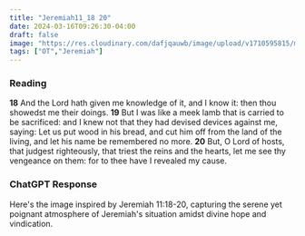 ```yaml
---
title: "Jeremiah11_18 20"
date: 2024-03-16T09:26:30-04:00
draft: false
image: "https://res.cloudinary.com/dafjqauwb/image/upload/v1710595815/matt419/Jeremiah/7_2_10_25-30_ksnr0f.webp"
tags: ["OT","Jeremiah"]
---
```

### Reading
**18** And the Lord hath given me knowledge of it, and I know it: then thou showedst me their doings.
**19** But I was like a meek lamb that is carried to be sacrificed: and I knew not that they had devised devices against me, saying: Let us put wood in his bread, and cut him off from the land of the living, and let his name be remembered no more.
**20** But, O Lord of hosts, that judgest righteously, that triest the reins and the hearts, let me see thy vengeance on them: for to thee have I revealed my cause.


### ChatGPT Response
Here's the image inspired by Jeremiah 11:18-20, capturing the serene yet poignant atmosphere of Jeremiah's situation amidst divine hope and vindication.